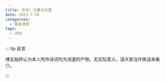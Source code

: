 ```yaml
---
title: 诗词| 北塞与北窗
date: 2023-7-16
categories: 
  - 随笔感想
tags: 
  - 诗词
---
```


::: tip 前言

 博主始终认为本人所作诗词均为消遣的产物，无实际意义。请大家当作笑话来看😶。

:::



<poem t="《记北塞战事》" :p="['北塞持寒门，鸿鹄不过关','人欲金财迷，国为社稷贪','敌幡千蹄进，烽烟火连山','兵保家国危，将会来敌前','愤愤其战鼓，嘶嚎命索然','金枪银戟探，沙场血泪斑','人不堪忧乱，物难安家眠','故乡何曾在，尘间百姓难']"/>



<poem t="《望北窗思君》" :p="['叶落窗，轩台妆','簪难束发，春颜往','哀泪叹鬓霜','君旗鸣曳千蹄踏','百举归人家','枝盼回聚夫驾马','相扶鹊桥涯','未负君，梦回眸','秋亦飘散，花亦落','仍待春风过','败木迎春桃花羡','思绿信书前','不知晓月在人间','夫君何话言',]"/>
